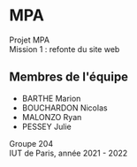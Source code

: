 # MPA
Projet MPA  
Mission 1 : refonte du site web

## Membres de l'équipe
- BARTHE Marion
- BOUCHARDON Nicolas
- MALONZO Ryan
- PESSEY Julie

Groupe 204  
IUT de Paris, année 2021 - 2022
